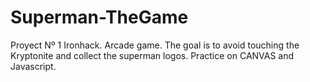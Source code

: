 # Superman-TheGame

Proyect Nº 1 Ironhack.
Arcade game.
The goal is to avoid touching the Kryptonite and collect the superman logos.
Practice on CANVAS and Javascript.
